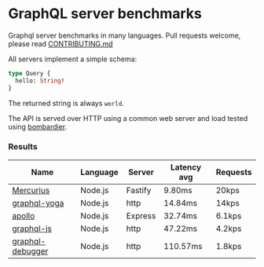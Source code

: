 <!-- README.md is generated from README.ecr, do not edit -->

# GraphQL server benchmarks

Graphql server benchmarks in many languages. Pull requests welcome, please read [CONTRIBUTING.md](CONTRIBUTING.md)

All servers implement a simple schema:

```graphql
type Query {
  hello: String!
}
```

The returned string is always `world`.

The API is served over HTTP using a common web server and load tested using [bombardier](https://github.com/codesenberg/bombardier).

### Results

| Name                          | Language      | Server          | Latency avg      | Requests      |
| ----------------------------  | ------------- | --------------- | ---------------- | ------------- |
| [Mercurius](https://github.com/mercurius-js/mercurius) | Node.js | Fastify | 9.80ms | 20kps |
| [graphql-yoga](https://github.com/dotansimha/graphql-yoga) | Node.js | http | 14.84ms | 14kps |
| [apollo](https://github.com/apollographql/apollo-server) | Node.js | Express | 32.74ms | 6.1kps |
| [graphql-js](https://github.com/graphql/graphql-js) | Node.js | http | 47.22ms | 4.2kps |
| [graphql-debugger](https://github.com/rocket-connect/graphql-debugger) | Node.js | http | 110.57ms | 1.8kps |
